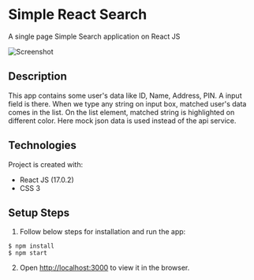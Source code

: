 # Simple React Search
A single page Simple Search application on React JS

![Screenshot](https://github.com/aniketmazumdar/simple-search-integration/blob/main/public/screenshot.png?raw=true)

## Description
This app contains some user's data like ID, Name, Address, PIN. A input field is there. When we type any string on input box, matched user's data comes in the list. On the list element, matched string is highlighted on different color. Here mock json data is used instead of the api service.


## Technologies
Project is created with:
* React JS (17.0.2)
* CSS 3


## Setup Steps
1. Follow below steps for installation and run the app:

```
$ npm install
$ npm start
```
2. Open [http://localhost:3000](http://localhost:3000) to view it in the browser.

